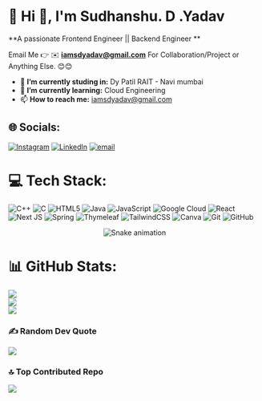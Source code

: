 # 💫 Hi 👋, I'm Sudhanshu. D .Yadav
**A passionate Frontend Engineer || Backend Engineer **

Email Me 👉 ✉️ **iamsdyadav@gmail.com** For Collaboration/Project or Anything Else. 😊😊

- 🔭 **I’m currently studing in:** Dy Patil RAIT - Navi mumbai
- 🌱 **I’m currently learning:** Cloud Engineering
- 📫 **How to reach me:** iamsdyadav@gmail.com



## 🌐 Socials:
[![Instagram](https://img.shields.io/badge/Instagram-%23E4405F.svg?logo=Instagram&logoColor=white)](https://instagram.com/Sudhanshu_yadav0104) [![LinkedIn](https://img.shields.io/badge/LinkedIn-%230077B5.svg?logo=linkedin&logoColor=white)](https://linkedin.com/in/sudhanshu-yadav-015167290)  [![email](https://img.shields.io/badge/Email-D14836?logo=gmail&logoColor=white)](mailto:iamsdyadav@gmail.com) 

# 💻 Tech Stack:
![C++](https://img.shields.io/badge/c++-%2300599C.svg?style=for-the-badge&logo=c%2B%2B&logoColor=white) ![C](https://img.shields.io/badge/c-%2300599C.svg?style=for-the-badge&logo=c&logoColor=white) ![HTML5](https://img.shields.io/badge/html5-%23E34F26.svg?style=for-the-badge&logo=html5&logoColor=white) ![Java](https://img.shields.io/badge/java-%23ED8B00.svg?style=for-the-badge&logo=openjdk&logoColor=white) ![JavaScript](https://img.shields.io/badge/javascript-%23323330.svg?style=for-the-badge&logo=javascript&logoColor=%23F7DF1E) ![Google Cloud](https://img.shields.io/badge/GoogleCloud-%234285F4.svg?style=for-the-badge&logo=google-cloud&logoColor=white) ![React](https://img.shields.io/badge/react-%2320232a.svg?style=for-the-badge&logo=react&logoColor=%2361DAFB) ![Next JS](https://img.shields.io/badge/Next-black?style=for-the-badge&logo=next.js&logoColor=white) ![Spring](https://img.shields.io/badge/spring-%236DB33F.svg?style=for-the-badge&logo=spring&logoColor=white) ![Thymeleaf](https://img.shields.io/badge/Thymeleaf-%23005C0F.svg?style=for-the-badge&logo=Thymeleaf&logoColor=white) ![TailwindCSS](https://img.shields.io/badge/tailwindcss-%2338B2AC.svg?style=for-the-badge&logo=tailwind-css&logoColor=white) ![Canva](https://img.shields.io/badge/Canva-%2300C4CC.svg?style=for-the-badge&logo=Canva&logoColor=white) ![Git](https://img.shields.io/badge/git-%23F05033.svg?style=for-the-badge&logo=git&logoColor=white) ![GitHub](https://img.shields.io/badge/github-%23121011.svg?style=for-the-badge&logo=github&logoColor=white)


<!-- Snake Game Repo View -->

<div align="center">
  <img src="https://profile-readme-generator.com/assets/snake.svg" alt="Snake animation" />
</div>


# 📊 GitHub Stats:
![](https://github-readme-stats.vercel.app/api?username=Sudhanshu-yadav01&theme=dark&hide_border=false&include_all_commits=true&count_private=true)<br/>
![](https://nirzak-streak-stats.vercel.app/?user=Sudhanshu-yadav01&theme=dark&hide_border=false)<br/>
![](https://github-readme-stats.vercel.app/api/top-langs/?username=Sudhanshu-yadav01&theme=dark&hide_border=false&include_all_commits=true&count_private=true&layout=compact)

### ✍️ Random Dev Quote
![](https://quotes-github-readme.vercel.app/api?type=horizontal&theme=dark)

### 🔝 Top Contributed Repo
![](https://github-contributor-stats.vercel.app/api?username=Sudhanshu-yadav01&limit=5&theme=dark&combine_all_yearly_contributions=true)

<!-- Proudly created with GPRM ( https://gprm.itsvg.in ) -->
